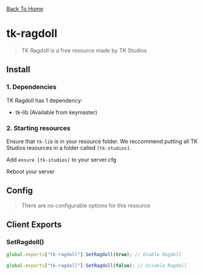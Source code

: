 [Back To Home](/)

# tk-ragdoll

> TK Ragdoll is a free resource made by TK Studios

## Install

### 1. Dependencies

TK Ragdoll has 1 dependency:

- tk-lib (Available from keymaster)

### 2. Starting resources

Ensure that `tk-lib` is in your resource folder. We reccommend putting all TK Studios resources in a folder called `[tk-studios]`.

Add `ensure [tk-studios]` to your server.cfg

Reboot your server

## Config

> There are no configurable options for this resource

## Client Exports

### SetRagdoll()

```js
global.exports["tk-ragdoll"].SetRagdoll(true); // Enable Ragdoll

global.exports["tk-ragdoll"].SetRagdoll(false); // Disable Ragdoll
```
